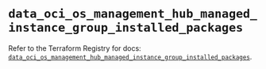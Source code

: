 # `data_oci_os_management_hub_managed_instance_group_installed_packages`

Refer to the Terraform Registry for docs: [`data_oci_os_management_hub_managed_instance_group_installed_packages`](https://registry.terraform.io/providers/oracle/oci/7.19.0/docs/data-sources/os_management_hub_managed_instance_group_installed_packages).
